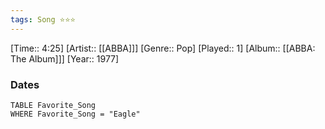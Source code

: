 ```yaml
---
tags: Song ⭐⭐⭐ 
---
```

[Time:: 4:25]
[Artist:: [[ABBA]]]
[Genre:: Pop]
[Played:: 1]
[Album:: [[ABBA: The Album]]]
[Year:: 1977]
### Dates
````dataview
TABLE Favorite_Song
WHERE Favorite_Song = "Eagle"
````